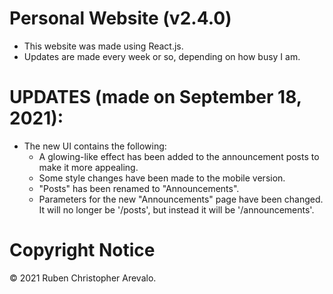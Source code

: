 # Personal Website (v2.4.0)

* This website was made using React.js.
* Updates are made every week or so, depending on how busy I am.

# UPDATES (made on September 18, 2021):

* The new UI contains the following:
    * A glowing-like effect has been added to the announcement posts to make it more appealing.
    * Some style changes have been made to the mobile version.
    * "Posts" has been renamed to "Announcements".
    * Parameters for the new "Announcements" page have been changed. It will no longer be '/posts', but instead it will be '/announcements'.  

# Copyright Notice

© 2021 Ruben Christopher Arevalo.
